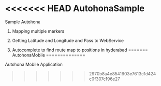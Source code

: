 <<<<<<< HEAD
AutohonaSample
==============
Sample Autohona

1. Mapping multiple markers

2. Getting Latitude and Longitude and Pass to WebService

3. Autocomplete to find route map to positions in hyderabad
=======
AutohonaMobile
==============

Autohona Mobile Application
>>>>>>> 2970b8a4e8541603e7613c1d424c0f307c196e27
